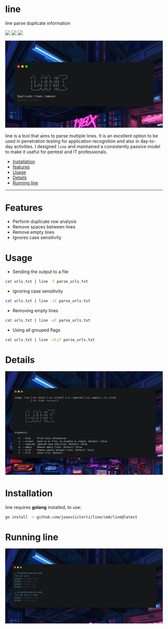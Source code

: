 # line
line parse duplicate information
<p align="left">
	<a href="https://go.dev/"><img src="https://img.shields.io/badge/made%20with-go-blue"></a>
	<a href="#"><img src="https://img.shields.io/badge/platform-osx%2Flinux%2Fwindows-blueviolet"></a>
	<a href="https://github.com/joaoviictorti/line/releases"><img src="https://img.shields.io/github/release/joaoviictorti/line?color=blue"></a>
</p>

![line](/img/line.png)

line is a tool that aims to parse multiple lines. It is an excellent option to be used in penetration testing for application recognition and also in day-to-day activities. I designed `line` and maintained a consistently passive model to make it useful for pentest and IT professionals.

- [Installation](#installation)
- [features](#features)
- [Usage](#usage)
- [Details](#details)
- [Running line](#running-line)

---

# Features

- Perform duplicate row analysis
- Remove spaces between lines
- Remove empty lines
- Ignores case sensitivity

# Usage
- Sending the output to a file
```sh
cat urls.txt | line -f parse_urls.txt
```

- Ignoring case sensitivity
```sh
cat urls.txt | line -if parse_urls.txt
```

- Removing empty lines
```sh
cat urls.txt | line -ef parse_urls.txt
```

- Using all grouped flags
```sh
cat urls.txt | line -stif parse_urls.txt
```

# Details

![line](/img/help_line.png)


# Installation

line requires **golang** installed, to use:

```sh
go install -v github.com/joaoviictorti/line/cmd/line@latest
```

# Running line

![line](/img/exec.png)


